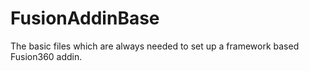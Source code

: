 # FusionAddinBase
The basic files which are always needed to set up a framework based Fusion360 addin.
